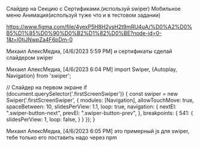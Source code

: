 Слайдер на Секцию с Сертификами.(используй swiper)
Мобильное меню
Анимация(используй туже что и в тестовом задании)

https://www.figma.com/file/4yexP5H8H2ysH2t9mRU4uA/%D0%A2%D0%B5%D1%85%D0%90%D0%B2%D1%82%D0%BE?node-id=0-1&t=l0tjJNwpZa4F6pDm-0



Михаил АлексМедиа, [4/6/2023 5:59 PM]
и сертификаты сделай слайдером swiper

Михаил АлексМедиа, [4/6/2023 6:04 PM]
import Swiper, {Autoplay, Navigation} from 'swiper';

// Слайдер на первом экране
if (document.querySelector('.firstScreenSwiper')) {
    const swiper = new Swiper('.firstScreenSwiper', {
        modules: [Navigation],
        allowTouchMove: true,
        spaceBetween: 10,
        slidesPerView: 1.1,
        loop: true,
        navigation: {
            nextEl: ".swiper-button-next",
            prevEl: ".swiper-button-prev",
        },
        breakpoints: {
            541: {
                slidesPerView: 1,
                loop: false,
            }
        }
    });
}

Михаил АлексМедиа, [4/6/2023 6:05 PM]
это примерный js для swiper, тебе только его поставить надо через npm





